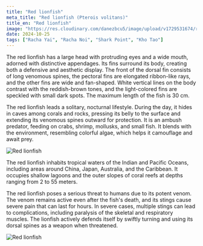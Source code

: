```yaml
---
title: "Red lionfish"
meta_title: "Red lionfish (Pterois volitans)"
title_en: "Red lionfish"
image: "https://res.cloudinary.com/danezbcu5/image/upload/v1729531674/red-lionfish-2_l8ippf.png"
date: 2024-10-25
tags: ["Racha Yai", "Racha Noi", "Shark Point", "Kho Tao"]
---
```


The red lionfish has a large head with protruding eyes and a wide mouth, adorned with distinctive appendages. Its fins surround its body, creating both a defensive and aesthetic display. The front of the dorsal fin consists of long venomous spines, the pectoral fins are elongated ribbon-like rays, and the other fins are wide and fan-shaped. White vertical lines on the body contrast with the reddish-brown tones, and the light-colored fins are speckled with small dark spots. The maximum length of the fish is 30 cm.

The red lionfish leads a solitary, nocturnal lifestyle. During the day, it hides in caves among corals and rocks, pressing its belly to the surface and extending its venomous spines outward for protection. It is an ambush predator, feeding on crabs, shrimp, mollusks, and small fish. It blends with the environment, resembling colorful algae, which helps it camouflage and await prey.

![Red lionfish](https://res.cloudinary.com/danezbcu5/image/upload/v1729531677/red-lionfish-4_s6vplk.png "Red lionfish")

The red lionfish inhabits tropical waters of the Indian and Pacific Oceans, including areas around China, Japan, Australia, and the Caribbean. It occupies shallow lagoons and the outer slopes of coral reefs at depths ranging from 2 to 55 meters.

The red lionfish poses a serious threat to humans due to its potent venom. The venom remains active even after the fish's death, and its stings cause severe pain that can last for hours. In severe cases, multiple stings can lead to complications, including paralysis of the skeletal and respiratory muscles. The lionfish actively defends itself by swiftly turning and using its dorsal spines as a weapon when threatened.

![Red lionfish](https://res.cloudinary.com/danezbcu5/image/upload/v1729531680/red-lionfish-3_ejfn4f.png "Red lionfish")
